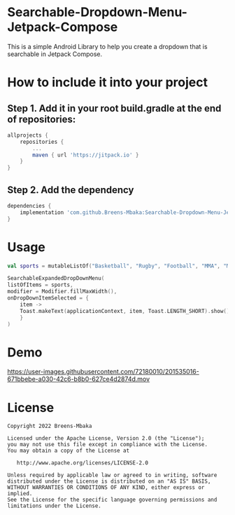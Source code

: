 # Searchable-Dropdown-Menu-Jetpack-Compose

This is a simple Android Library to help you create a dropdown that is searchable in Jetpack Compose.

# How to include it into your project
## Step 1. Add it in your root build.gradle at the end of repositories:
```gradle
allprojects {
    repositories {
        ...
        maven { url 'https://jitpack.io' }
    }
}
```

## Step 2. Add the dependency
```gradle
dependencies {
    implementation 'com.github.Breens-Mbaka:Searchable-Dropdown-Menu-Jetpack-Compose:0.1.0-beta01'
}
```

# Usage
``` Kotlin
val sports = mutableListOf("Basketball", "Rugby", "Football", "MMA", "Motorsport", "Snooker", "Tennis")

SearchableExpandedDropDownMenu(
listOfItems = sports,
modifier = Modifier.fillMaxWidth(),
onDropDownItemSelected = {
    item ->
    Toast.makeText(applicationContext, item, Toast.LENGTH_SHORT).show()
    }
)
```

# Demo
https://user-images.githubusercontent.com/72180010/201535016-671bbebe-a030-42c6-b8b0-627ce4d2874d.mov

# License
```
Copyright 2022 Breens-Mbaka

Licensed under the Apache License, Version 2.0 (the "License");
you may not use this file except in compliance with the License.
You may obtain a copy of the License at

   http://www.apache.org/licenses/LICENSE-2.0

Unless required by applicable law or agreed to in writing, software
distributed under the License is distributed on an "AS IS" BASIS,
WITHOUT WARRANTIES OR CONDITIONS OF ANY KIND, either express or implied.
See the License for the specific language governing permissions and
limitations under the License.
